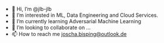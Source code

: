 - 👋 Hi, I’m @jlb-jlb
- 👀 I’m interested in ML, Data Engineering and Cloud Services.
- 🌱 I’m currently learning Adversarial Machine Learning
- 💞️ I’m looking to collaborate on ...
- 📫 How to reach me joscha.bisping@outlook.de

<div>
<!---
<table>
<tr>
<th>Skill</th>
<th>Level</th>
<th>Topics</th>
</tr>
<tr>
<td>Python</td>
<td>Advanced</td>
<td>ML (PyTorch, Sci-kit etc.), Data Science, Webscraping, Webdevelopment, Fast-API, General programming, GCP, AWS (boto3)</td>
</tr>
<tr>
<td>Java</td>
<td>Intermediate</td>
<td>General Programming, App Development</td>
</tr>
<tr>
<td>C</td><td>Intermediate</td><td>Programming for Uni, OS</td>
</tr>
<tr>
<td>HTML</td><td></td><td>HTML Sites for personal projects</td>
</tr>
<tr>
<td>CSS</td><td>Basics</td><td>Mainly Bootstrap</td>
</tr>
<tr>
<td>Julia</td><td>Basics</td><td>For University purposes like Optimization etc.</td>
</tr>
<tr>
<td>JS</td><td>Basics</td><td>For Webdevelopment, personal React projects</td>
</tr>
<tr>
<td>R</td><td>Basics</td><td>For University purposes in statistics and data analysis</td>
</tr>
<tr>
<td>Databases</td><td>Basics</td><td>Postgresql, MongoDB, AWS DynamoDB</td>
</tr>
<tr>
<td>SQL</td><td>Basics</td><td>Mainly through SQLAlchemy for python</td>
</tr>
<tr>
<td>AWS</td><td>Intermediate</td><td>Lambdas & Layers, boto3, EC2, DynamoDB, SES, SQS, more</td>
</tr>

</table>
--->
</div>

<!---
jlb-jlb/jlb-jlb is a ✨ special ✨ repository because its `README.md` (this file) appears on your GitHub profile.
You can click the Preview link to take a look at your changes.
--->
